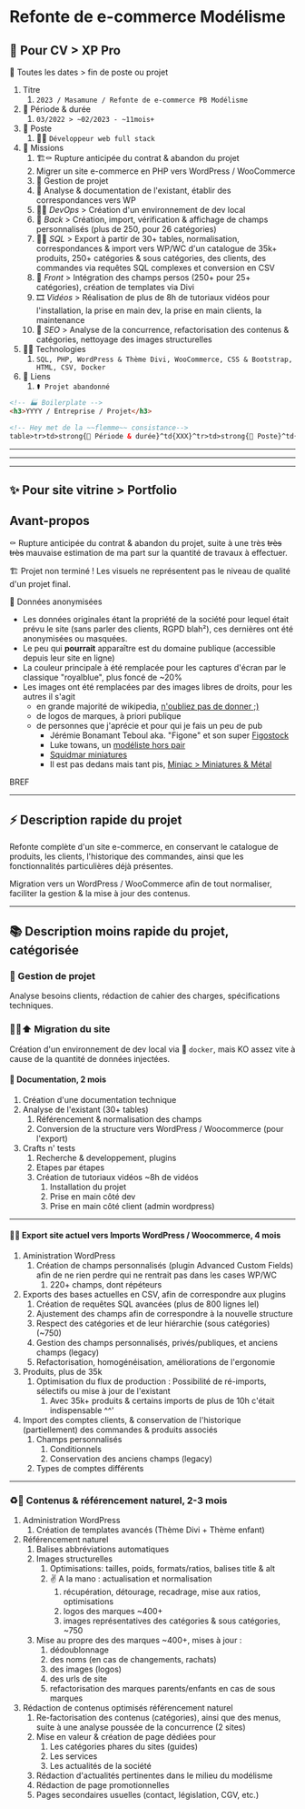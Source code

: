 # Refonte de e-commerce Modélisme

## 🧠 Pour CV > XP Pro

📝 Toutes les dates > fin de poste ou projet

1. Titre
   1. `2023 / Masamune / Refonte de e-commerce PB Modélisme`
2. 📅 Période & durée
   1. `03/2022 > ~02/2023 - ~11mois+`
3. 💼 Poste
   1. 👨‍💻 `Développeur web full stack`
4. 🎯 Missions
   1. 🏗️⚰️ Rupture anticipée du contrat & abandon du projet
   2. Migrer un site e-commerce en PHP vers WordPress / WooCommerce
   3. 👷 Gestion de projet
   4. 📝 Analyse & documentation de l'existant, établir des correspondances vers WP
   5. 🐳🤖 *DevOps* > Création d'un environnement de dev local
   6. 💾 *Back* > Création, import, vérification & affichage de champs personnalisés (plus de 250, pour 26 catégories)
   7. 💾🔀 *SQL* > Export à partir de 30+ tables, normalisation, correspondances & import vers WP/WC d'un catalogue de 35k+ produits, 250+ catégories & sous catégories, des clients, des commandes via requêtes SQL complexes et conversion en CSV
   8. 🎨 *Front* > Intégration des champs persos (250+ pour 25+ catégories), création de templates via Divi
   9. 🎞️ *Vidéos* > Réalisation de plus de 8h de tutoriaux vidéos pour l'installation, la prise en main dev, la prise en main clients, la maintenance
   10. 💬 *SEO* > Analyse de la concurrence, refactorisation des contenus & catégories, nettoyage des images structurelles
5. 👨‍💻 Technologies
   1. `SQL, PHP, WordPress & Thème Divi, WooCommerce, CSS & Bootstrap, HTML, CSV, Docker`
6. 🔗 Liens
   1. `⚰️ Projet abandonné`

```html
<!-- 🏭 Boilerplate -->
<h3>YYYY / Entreprise / Projet</h3>

<!-- Hey met de la ~~flemme~~ consistance-->
table>tr>td>strong{📅 Période & durée}^td{XXX}^tr>td>strong{💼 Poste}^td{👨‍💻 Développeur web full stack}+td{🎓 Professeur}^tr>td>strong{🎯 Missions}^td{Description one line}+td>ul>li{Si plusieurs lignes}+li>em{yay}^^^tr>td>strong{👨‍💻 Technologies}^td{XXX}^tr>td>strong{🔗 Liens}^td{https://Vers le site}+td{🙈 En interne, confidentiel}+td{Projet Github}
```

---
---
---

## ✨ Pour site vitrine > Portfolio

## Avant-propos

⚰️ Rupture anticipée du contrat & abandon du projet, suite à une très ~~très très~~ mauvaise estimation de ma part sur la quantité de travaux à effectuer.

🏗️ Projet non terminé ! Les visuels ne représentent pas le niveau de qualité d'un projet final.

👥 Données anonymisées

- Les données originales étant la propriété de la société pour lequel était prévu le site (sans parler des clients, RGPD blah²), ces dernières ont été anonymisées ou masquées.
- Le peu qui **pourrait** apparaître est du domaine publique (accessible depuis leur site en ligne)
- La couleur principale à été remplacée pour les captures d'écran par le classique "royalblue", plus foncé de ~20%
- Les images ont été remplacées par des images libres de droits, pour les autres il s'agit
  - en grande majorité de wikipedia, [n'oubliez pas de donner ;)](https://fr.wikipedia.org/wiki/Wikip%C3%A9dia:Accueil_principal)
  - de logos de marques, à priori publique
  - de personnes que j'aprécie et pour qui je fais un peu de pub
    - Jérémie Bonamant Teboul aka. "Figone" et son super [Figostock](http://figostock.jeremiebt.com/)
    - Luke towans, un [modéliste hors pair](https://www.youtube.com/channel/UCjRkUtHQ774mTg1vrQ6uA5A)
    - [Squidmar miniatures](https://www.youtube.com/@SquidmarMiniatures)
    - Il est pas dedans mais tant pis, [Miniac > Miniatures & Métal](https://www.youtube.com/@Miniac)

BREF

---

## ⚡️ Description rapide du projet

Refonte complète d'un site e-commerce, en conservant le catalogue de produits, les clients, l'historique des commandes, ainsi que les fonctionnalités particulières déjà présentes.

Migration vers un WordPress / WooCommerce afin de tout normaliser, faciliter la gestion & la mise à jour des contenus.

---

## 📚 Description moins rapide du projet, catégorisée

### 👷 Gestion de projet

Analyse besoins clients, rédaction de cahier des charges, spécifications techniques.

### 👨‍💻⬆️ Migration du site

Création d'un environnement de dev local via 🐳 `docker`, mais KO assez vite à cause de la quantité de données injectées.

#### 📝 Documentation, 2 mois

1. Création d'une documentation technique
2. Analyse de l'existant (30+ tables)
    1. Référencement & normalisation des champs
    2. Conversion de la structure vers WordPress / Woocommerce (pour l'export)
3. Crafts n' tests
   1. Recherche & developpement, plugins
   2. Etapes par étapes
   3. Création de tutoriaux vidéos ~8h de vidéos
      1. Installation du projet
      2. Prise en main côté dev
      3. Prise en main côté client (admin wordpress)

---

#### 💾🔀 Export site actuel vers Imports WordPress / Woocommerce, 4 mois

1. Aministration WordPress
    1. Création de champs personnalisés (plugin Advanced Custom Fields) afin de ne rien perdre qui ne rentrait pas dans les cases WP/WC
       1. 220+ champs, dont répéteurs
2. Exports des bases actuelles en CSV, afin de correspondre aux plugins
    1. Création de requêtes SQL avancées (plus de 800 lignes lel)
    2. Ajustement des champs afin de correspondre à la nouvelle structure
    3. Respect des catégories et de leur hiérarchie (sous catégories) (~750)
    4. Gestion des champs personnalisés, privés/publiques, et anciens champs (legacy)
    5. Refactorisation, homogénéisation, améliorations de l'ergonomie
3. Produits, plus de 35k
    1. Optimisation du flux de production : Possibilité de ré-imports, sélectifs ou mise à jour de l'existant
       1. Avec 35k+ produits & certains imports de plus de 10h c'était indispensable ^^'
4. Import des comptes clients, & conservation de l'historique (partiellement) des commandes & produits associés
    1. Champs personnalisés
        1. Conditionnels
        2. Conservation des anciens champs (legacy)
    2. Types de comptes différents

---

### ♻️💬 Contenus & référencement naturel, 2-3 mois

1. Administration WordPress
    1. Création de templates avancés (Thème Divi + Thème enfant)
2. Référencement naturel
    1. Balises abbréviations automatiques
    2. Images structurelles
        1. Optimisations: tailles, poids, formats/ratios, balises title & alt
        2. ✌️ A la mano : actualisation et normalisation
            1. récupération, détourage, recadrage, mise aux ratios, optimisations
            2. logos des marques ~400+
            3. images représentatives des catégories & sous catégories, ~750
    3. Mise au propre des des marques ~400+, mises à jour :
        1. dédoublonnage
        2. des noms (en cas de changements, rachats)
        3. des images (logos)
        4. des urls de site
        5. refactorisation des marques parents/enfants en cas de sous marques
3. Rédaction de contenus optimisés référencement naturel
    1. Re-factorisation des contenus (catégories), ainsi que des menus, suite à une analyse poussée de la concurrence (2 sites)
    2. Mise en valeur & création de page dédiées pour
        1. Les catégories phares du sites (guides)
        2. Les services
        3. Les actualités de la société
    3. Rédaction d'actualités pertinentes dans le milieu du modélisme
    4. Rédaction de page promotionnelles
    5. Pages secondaires usuelles (contact, législation, CGV, etc.)
